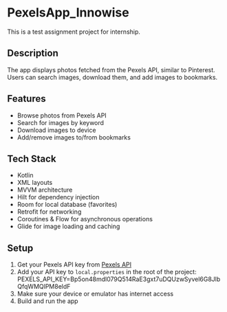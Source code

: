 # PexelsApp_Innowise

This is a test assignment project for internship.

## Description

The app displays photos fetched from the Pexels API, similar to Pinterest.  
Users can search images, download them, and add images to bookmarks.

## Features

- Browse photos from Pexels API  
- Search for images by keyword  
- Download images to device  
- Add/remove images to/from bookmarks

## Tech Stack

- Kotlin  
- XML layouts  
- MVVM architecture  
- Hilt for dependency injection  
- Room for local database (favorites)  
- Retrofit for networking  
- Coroutines & Flow for asynchronous operations  
- Glide for image loading and caching

## Setup

1. Get your Pexels API key from [Pexels API](https://www.pexels.com/api/)  
2. Add your API key to `local.properties` in the root of the project:
PEXELS_API_KEY=Bp5on48mdl079Q514RaE3gxt7uDQUzwSyvel6G8JlbQfqWMQlPM8eldF
3. Make sure your device or emulator has internet access  
4. Build and run the app

